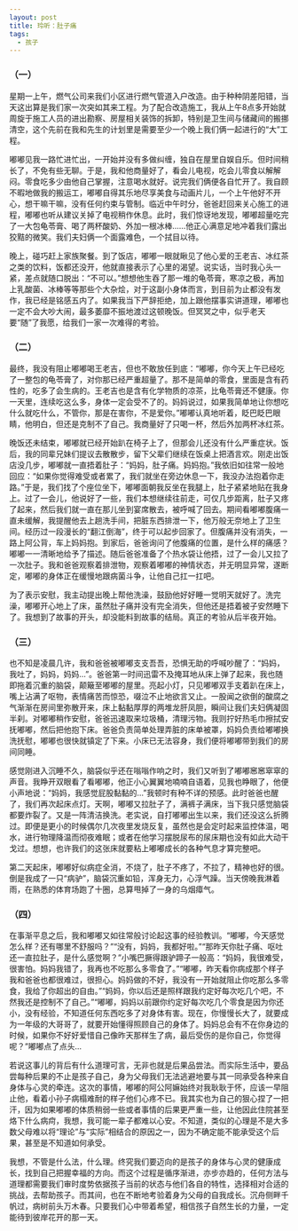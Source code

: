 ```yaml
---
layout: post
title: 玲听：肚子痛
tags:
  - 孩子
---
```


### （一）

星期一上午，燃气公司来我们小区进行燃气管道入户改造。由于种种阴差阳错，当天这出算是我们家一次突如其来工程。为了配合改造施工，我从上午8点多开始就周旋于施工人员的进出勘察、房屋相关装饰的拆卸，特别是卫生间与储藏间的搬挪清空，这个先前在我和先生的计划里是需要至少一个晚上我们俩一起进行的“大”工程。

嘟嘟见我一路忙进忙出，一开始并没有多做纠缠，独自在屋里自娱自乐。但时间稍长了，不免有些无聊。于是，我和他商量好了，看会儿电视，吃会儿零食以解解闷。零食吃多少由他自己掌握，注意喝水就好。说完我们俩便各自忙开了。我自顾不暇地做我的搬运工，嘟嘟自得其乐地尽享美食与动画片儿，一个上午他好不开心，想干嘛干嘛，没有任何约束与管制。临近中午时分，爸爸赶回来关心施工的进程，嘟嘟也听从建议关掉了电视稍作休息。此时，我们惊讶地发现，嘟嘟超量吃完了一大包龟苓膏、喝了两杯酸奶、外加一根冰棒……他正心满意足地冲着我们露出狡黠的微笑。我们夫妇俩一个面露难色，一个拭目以待。

晚上，碰巧赶上家族聚餐。到了饭店，嘟嘟一眼就瞅见了他心爱的王老吉、冰红茶之类的饮料，饭都还没开，他就直接表示了心里的渴望。说实话，当时我心头一紧，差点就随口脱出：“不可以。”想想他生吞了那一堆的龟苓膏，寒凉之极，再加上乳酸菌、冰棒等等那些个大杂烩，对于这副小身体而言，到目前为止都没有发作，我已经是铭感五内了。如果我当下严辞拒绝，加上跟他摆事实讲道理，嘟嘟也一定不会大吵大闹，最多萎靡不振地渡过这顿晚饭。但冥冥之中，似乎老天要“随”了我愿，给我们一家一次难得的考验。

### （二）

最终，我没有阻止嘟嘟喝王老吉，但也不敢放任到底：“嘟嘟，你今天上午已经吃了一整包的龟苓膏了，对你那已经严重超量了。那不是简单的零食，里面是含有药性的，吃多了会生病的。王老吉也是含有化学物质的凉茶，比龟苓膏还不健康。你一天里，连续吃这么多，身体一定会受不了的。妈妈说过，如果我简单地让你想吃什么就吃什么，不管你，那是在害你，不是爱你。”嘟嘟认真地听着，眨巴眨巴眼睛，他明白，但还是克制不了自己。我商量好了只喝一杯，然后外加两杯冰红茶。

晚饭还未结束，嘟嘟就已经开始趴在椅子上了，但那会儿还没有什么严重症状。饭后，我的同辈兄妹们提议去散散步，留下父辈们继续在饭桌上把酒言欢。刚走出饭店没几步，嘟嘟就一直捂着肚子：“妈妈，肚子痛。妈妈抱。”我依旧如往常一般地回应：“如果你觉得难受或者累了，我们就坐在旁边休息一下，我没办法抱着你走路。”于是，我们找了个座位坐下，嘟嘟面朝我反坐在我腿上，肚子紧紧地贴在我身上。过了一会儿，他说好了一些，我们本想继续往前走，可仅几步距离，肚子又疼了起来，然后我们就一直在那儿坐到宴席散去，被呼喊了回去。期间看嘟嘟腹痛一直未缓解，我提醒他去上趟洗手间，把脏东西排泄一下，他万般无奈地上了卫生间。经历过一段漫长的“翻江倒海”，终于可以起步回家了。但腹痛并没有消失，一路上阿公背，车上妈妈抱。到家后，爸爸询问了他腹痛的位置，是什么样的痛感？嘟嘟一一清晰地给予了描述。随后爸爸准备了个热水袋让他捂，过了一会儿又拉了一次肚子。我和爸爸观察着排泄物，观察着嘟嘟的神情状态，并无明显异常，遂断定，嘟嘟的身体正在缓慢地跟病菌斗争，让他自己扛一扛吧。

为了表示安慰，我主动提出晚上帮他洗澡，鼓励他好好睡一觉明天就好了。洗完澡，嘟嘟开心地上了床，虽然肚子痛并没有完全消失，但他还是捂着被子安然睡下了。我想到了故事的开头，却没能料到故事的结局。真正的考验从后半夜开始。

### （三）

也不知是凌晨几许，我和爸爸被嘟嘟支支吾吾，恐惧无助的呼喊吵醒了：“妈妈，我吐了，妈妈，妈妈…”。爸爸第一时间迅雷不及掩耳地从床上弹了起来，我也随即拖着沉重的脑袋，颠簸至嘟嘟的屋里。亮起小灯，只见嘟嘟双手支着趴在床上，嘴上沾满了呕物，表情痛苦而惊恐，啜泣不止地欲言又止。一股闻之欲倒的酸腐之气渐渐在房间里弥散开来，床上黏黏厚厚的两堆龙肝凤胆，瞬间让我们夫妇俩凝固半刹。对嘟嘟稍作安慰，爸爸迅速取来垃圾桶，清理污物。我则拧好热毛巾擦拭安抚嘟嘟，然后把他抱下床。爸爸负责简单处理弄脏的床单被罩，妈妈负责给嘟嘟换洗抚慰，嘟嘟也很快就镇定了下来。小床已无法容身，我们便将嘟嘟带到我们的房间同睡。

感觉刚进入沉睡不久，脑袋似乎还在嗡嗡作响之时，我们又听到了嘟嘟窸窸窣窣的声音。我睁开双眼看了看嘟嘟，他正小心翼翼地喃喃自语着，见我也睁眼了，他便小声地说：“妈妈，我感觉屁股黏黏的…”我顿时有种不详的预感。此时爸爸也醒了，我们再次起床点灯。天啊，嘟嘟又拉肚子了，满裤子满床，当下我只感觉脑袋都要炸裂了。又是一阵清洁换洗。老实说，自打嘟嘟出生以来，我们还没这么折腾过。即便是更小的时候偶尔几次夜里发烧反复，虽然也是会定时起来监控体温，喝水，进行物理降温而彻夜难眠；或者在他学习摆脱尿布的尿床期也没有如此大动干戈过。想想，也许我们的这张床就要粘上嘟嘟成长的各种气息才算完整吧。

第二天起床，嘟嘟好似病症全消，不烧了，肚子不疼了，不拉了，精神也好的很。倒是我成了一只“病驴”，脑袋沉重如铅，浑身无力，心浮气躁。当天傍晚我淋着雨，在熟悉的体育场跑了十圈，总算甩掉了一身的乌烟瘴气。

### （四）

在事渐平息之后，我和嘟嘟又如往常般讨论起这事的经验教训。“嘟嘟，今天感觉怎么样？还有哪里不舒服吗？”“没有，妈妈，我都好啦。”“那昨天你肚子痛、呕吐还一直拉肚子，是什么感觉啊？”小嘴巴撅得跟驴蹄子一般高：“妈妈，我很难受，很害怕。妈妈我错了，我再也不吃那么多零食了。”“嘟嘟，昨天看你病成那个样子我和爸爸也都很难过，很担心。妈妈做的不好，我没有一开始就阻止你吃那么多零食，我给了你超出的自由。”“妈妈，你以后还是照样跟我约定好每次吃几个吧，不然我还是控制不了自己。”“嘟嘟，妈妈以前跟你约定好每次吃几个零食是因为你还小，没有经验，不知道任何东西吃多了对身体有害。现在，你慢慢长大了，就要成为一年级的大哥哥了，就要开始懂得照顾自己的身体了。妈妈总会有不在你身边的时候，如果你不好好爱惜自己像昨天那样生了病，最后受伤的是你自己，你觉得呢？”嘟嘟点了点头…

若说这事儿的背后有什么道理可言，无非也就是后果品尝法。而实际生活中，要品尝每种后果的不止是孩子自己，身为父母我们无法逃避地要与其一同承受各种来自身体与心灵的牵连。这次的事情，嘟嘟的阿公阿嫲始终对我耿耿于怀，应该一早阻止他，看着小孙子病榻难耐的样子他们心疼不已。我其实也为自己的狠心捏了一把汗，因为如果嘟嘟的体质稍弱一些或者事情的后果更严重一些，让他因此住院甚至烙下什么病疴，我想，我可能一辈子都难以心安。不知道，类似的心理是不是大多数父母难以将“理论”与“实际”相结合的原因之一，因为不确定能不能承受这个后果，甚至是不知道如何承受。

我想，不管是什么法，什么理。终究我们要迈向的是孩子的身体与心灵的健康成长，找到自己把握幸福的方向。而这个过程是循序渐进，亦步亦趋的，任何方法与道理都需要我们审时度势依据孩子当前的状态与他们各自的特性，选择相对合适的挑战，去帮助孩子。而其间，也在不断地考验着身为父母的自我成长。沉舟侧畔千帆过，病树前头万木春。只要我们心中带着希望，相信孩子自然生长的力量，一定能待到彼岸花开的那一天。



